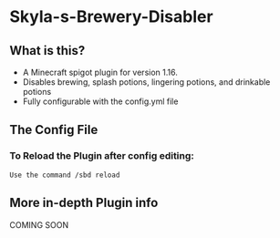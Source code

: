 # Skyla-s-Brewery-Disabler

## What is this?
- A Minecraft spigot plugin for version 1.16.
- Disables brewing, splash potions, lingering potions, and drinkable potions
- Fully configurable with the config.yml file

## The Config File
### To Reload the Plugin after config editing:
    Use the command /sbd reload

## More in-depth Plugin info
COMING SOON


